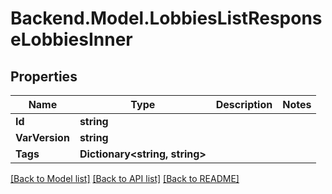# Backend.Model.LobbiesListResponseLobbiesInner

## Properties

Name | Type | Description | Notes
------------ | ------------- | ------------- | -------------
**Id** | **string** |  | 
**VarVersion** | **string** |  | 
**Tags** | **Dictionary&lt;string, string&gt;** |  | 

[[Back to Model list]](../README.md#documentation-for-models) [[Back to API list]](../README.md#documentation-for-api-endpoints) [[Back to README]](../README.md)

